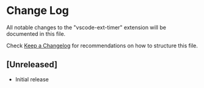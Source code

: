 # Change Log
All notable changes to the "vscode-ext-timer" extension will be documented in this file.

Check [Keep a Changelog](http://keepachangelog.com/) for recommendations on how to structure this file.

## [Unreleased]
- Initial release
